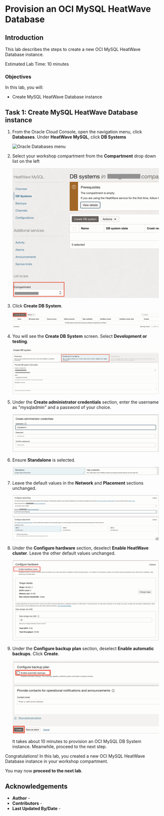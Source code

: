 # Provision an OCI MySQL HeatWave Database

## Introduction

This lab describes the steps to create a new OCI MySQL HeatWave Database instance.

Estimated Lab Time: 10 minutes

### Objectives

In this lab, you will:

* Create MySQL HeatWave Database instance

## Task 1: Create MySQL HeatWave Database instance

1. From the Oracle Cloud Console, open the navigation menu, click **Databases**. Under **HeatWave MySQL**, click **DB Systems**

   ![Oracle Databases menu](https://oracle-livelabs.github.io/common/images/console-2025/database-mysql.png)

2. Select your workshop compartment from the **Compartment** drop down list on the left

   ![HeatWave MySQL Landing Page](images/heatwave-mysql-landing-page.jpg#input)

3. Click **Create DB System**.

    ![Create DB System Button](images/create-db-system.jpg#input)

4. You will see the **Create DB System** screen. Select **Development or testing**.

    ![Create DB System Screen](images/mysql-db-system-form.png#input)

5. Under the **Create administrator credentials** section, enter the username as "mysqladmin" and a password of your choice.

    ![Create MySQL Admin User](images/mysql-admin-user.jpg#input)

6. Ensure **Standalone** is selected.

    ![MySQL Standalone or HA](images/mysql-standalone-ha.jpg#input)

7. Leave the default values in the **Network** and **Placement** sections unchanged.

    ![MySQL Network and Placement](images/mysql-network-placement.png#input)

8. Under the **Configure hardware** section, deselect **Enable HeatWave cluster**. Leave the other default values unchanged.

    ![MySQL Configure Hardware](images/mysql-configure-hw.jpg#input)

9. Under the **Configure backup plan** section, deselect **Enable automatic backups**. Click **Create**.

    ![Disable MySQL Automatic Backup and Create](images/mysql-backup-create.png)

    It takes about 10 minutes to provision an OCI MySQL DB System instance. Meanwhile, proceed to the next step.

Congratulations! In this lab, you created a new OCI MySQL HeatWave Database instance in your workshop compartment.

You may now **proceed to the next lab**.

## Acknowledgements

* **Author** - [](var:author)
* **Contributors** - [](var:contributors)
* **Last Updated By/Date** - [](var:last_updated)
